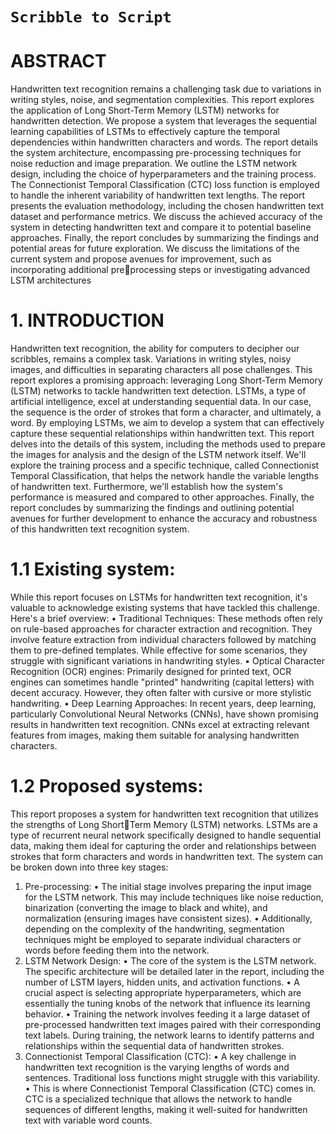 # `Scribble to Script`
# **ABSTRACT**
Handwritten text recognition remains a challenging task due to variations in writing styles, noise, and 
segmentation complexities. This report explores the application of Long Short-Term Memory (LSTM) networks 
for handwritten detection. We propose a system that leverages the sequential learning capabilities of LSTMs to 
effectively capture the temporal dependencies within handwritten characters and words.
The report details the system architecture, encompassing pre-processing techniques for noise reduction 
and image preparation. We outline the LSTM network design, including the choice of hyperparameters and the 
training process. The Connectionist Temporal Classification (CTC) loss function is employed to handle the 
inherent variability of handwritten text lengths.
The report presents the evaluation methodology, including the chosen handwritten text dataset and performance 
metrics. We discuss the achieved accuracy of the system in detecting handwritten text and compare it to potential 
baseline approaches.
Finally, the report concludes by summarizing the findings and potential areas for future exploration. We discuss 
the limitations of the current system and propose avenues for improvement, such as incorporating additional preprocessing steps or investigating advanced LSTM architectures

# **1. INTRODUCTION**
Handwritten text recognition, the ability for computers to decipher our scribbles, remains a complex task. 
Variations in writing styles, noisy images, and difficulties in separating characters all pose challenges. This report 
explores a promising approach: leveraging Long Short-Term Memory (LSTM) networks to tackle handwritten 
text detection. LSTMs, a type of artificial intelligence, excel at understanding sequential data. In our case, the 
sequence is the order of strokes that form a character, and ultimately, a word. By employing LSTMs, we aim to 
develop a system that can effectively capture these sequential relationships within handwritten text.
This report delves into the details of this system, including the methods used to prepare the images for 
analysis and the design of the LSTM network itself. We'll explore the training process and a specific technique, 
called Connectionist Temporal Classification, that helps the network handle the variable lengths of handwritten 
text. Furthermore, we'll establish how the system's performance is measured and compared to other approaches. 
Finally, the report concludes by summarizing the findings and outlining potential avenues for further 
development to enhance the accuracy and robustness of this handwritten text recognition system.
# 1.1 Existing system:
While this report focuses on LSTMs for handwritten text recognition, it's valuable to acknowledge 
existing systems that have tackled this challenge. Here's a brief overview:
• Traditional Techniques: These methods often rely on rule-based approaches for character extraction 
and recognition. They involve feature extraction from individual characters followed by matching them 
to pre-defined templates. While effective for some scenarios, they struggle with significant variations in 
handwriting styles.
• Optical Character Recognition (OCR) engines: Primarily designed for printed text, OCR engines 
can sometimes handle "printed" handwriting (capital letters) with decent accuracy. However, they often 
falter with cursive or more stylistic handwriting.
• Deep Learning Approaches: In recent years, deep learning, particularly Convolutional Neural 
Networks (CNNs), have shown promising results in handwritten text recognition. CNNs excel at 
extracting relevant features from images, making them suitable for analysing handwritten characters.
# 1.2 Proposed systems:
This report proposes a system for handwritten text recognition that utilizes the strengths of Long ShortTerm Memory (LSTM) networks. LSTMs are a type of recurrent neural network specifically designed to handle 
sequential data, making them ideal for capturing the order and relationships between strokes that form characters 
and words in handwritten text.
The system can be broken down into three key stages:
1. Pre-processing:
• The initial stage involves preparing the input image for the LSTM network. This may include techniques 
like noise reduction, binarization (converting the image to black and white), and normalization (ensuring 
images have consistent sizes).
• Additionally, depending on the complexity of the handwriting, segmentation techniques might be 
employed to separate individual characters or words before feeding them into the network.
2. LSTM Network Design:
• The core of the system is the LSTM network. The specific architecture will be detailed later in the report, 
including the number of LSTM layers, hidden units, and activation functions.
• A crucial aspect is selecting appropriate hyperparameters, which are essentially the tuning knobs of the 
network that influence its learning behavior.
• Training the network involves feeding it a large dataset of pre-processed handwritten text images paired 
with their corresponding text labels. During training, the network learns to identify patterns and 
relationships within the sequential data of handwritten strokes.
3. Connectionist Temporal Classification (CTC):
• A key challenge in handwritten text recognition is the varying lengths of words and sentences. Traditional 
loss functions might struggle with this variability.
• This is where Connectionist Temporal Classification (CTC) comes in. CTC is a specialized technique 
that allows the network to handle sequences of different lengths, making it well-suited for handwritten 
text with variable word counts.
